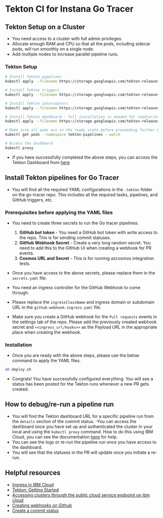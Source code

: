 # Tekton CI for Instana Go Tracer

## Tekton Setup on a Cluster

- You need access to a cluster with full admin privileges.
- Allocate enough RAM and CPU so that all the pods, including sidecar pods, will run smoothly on a single node.
- Add multiple nodes to increase parallel pipeline runs.

### Tekton Setup

```sh
# Install Tekton pipelines
kubectl apply --filename https://storage.googleapis.com/tekton-releases/pipeline/latest/release.yaml

# Install Tekton triggers
kubectl apply --filename https://storage.googleapis.com/tekton-releases/triggers/latest/release.yaml

# Install Tekton interceptors
kubectl apply --filename https://storage.googleapis.com/tekton-releases/triggers/latest/interceptors.yaml

# Install Tekton dashboard - full installation is needed for read/write capabilities. eg: to make changes in the pipeline, such as re-running a pipeline run or deleting a pipeline run. 
kubectl apply --filename https://storage.googleapis.com/tekton-releases/dashboard/latest/release-full.yaml

# Make sure all pods are in the ready state before proceeding further by issuing the following command.
kubectl get pods --namespace tekton-pipelines --watch

# Access the dashboard
kubectl proxy
```

- If you have successfully completed the above steps, you can access the Tekton Dashboard from [here](http://localhost:8001/api/v1/namespaces/tekton-pipelines/services/tekton-dashboard:http/proxy/)


## Install Tekton pipelines for Go Tracer
- You will find all the required YAML configurations in the `.tekton` folder on the go-tracer repo. This includes all the required tasks, pipelines, and GitHub triggers, etc.

### Prerequisites before applying the YAML files

- You need to create three secrets to run the Go tracer pipelines:
    1. **GitHub bot token** - You need a GitHub bot token with write access to the repo. This is for sending commit statuses.
    2. **GitHub Webhook Secret** - Create a very long random secret. You need to add this to the GitHub UI when creating a webhook for PR events.
    3. **Cosmos URL and Secret** - This is for running azcosmos integration tests.

- Once you have access to the above secrets, please replace them in the `secrets.yaml` file.
- You need an ingress controller for the GitHub Webhook to come through.
- Please replace the `ingressClassName` and ingress domain or subdomain URL in the `github-webhook-ingress.yaml` file.
- Make sure you create a GitHub webhook for the `Pull requests` events in the settings tab of the repo. Please add the previously created webhook secret and `<<ingress_url/hooks>>` as the Payload URL in the appropriate place when creating the webhook.

### Installation
- Once you are ready with the above steps, please use the below command to apply the YAML files.
```sh
sh deploy.sh
```
- Congrats! You have successfully configured everything. You will see a status has been posted for the Tekton runs whenever a new PR gets created.

## How to debug/re-run a pipeline run

- You will find the Tekton dashboard URL for a specific pipeline run from the `details` section of the commit status.
-You can access the dashboard once you have set up and authenticated the cluster in your local and using the `kubectl proxy` command.  How to do this using IBM Cloud, you can see the documentation [here](https://cloud.ibm.com/docs/containers?topic=containers-access_cluster#access_public_se) for help.
- You can see the logs or re-run the pipeline run once you have access to the dashboard.
- You will see that the statuses in the PR will update once you initiate a re-run.

## Helpful resources
- [Ingress in IBM Cloud](https://cloud.ibm.com/docs/containers?topic=containers-managed-ingress-about)
- [Tekton: Getting Started](https://tekton.dev/docs/getting-started/)
- [Accessing clusters through the public cloud service endpoint on ibm cloud](https://cloud.ibm.com/docs/containers?topic=containers-access_cluster#access_public_se)
- [Creating webhooks on Github](https://docs.github.com/en/webhooks/using-webhooks/creating-webhooks)
- [Create a commit status](https://docs.github.com/en/rest/commits/statuses?apiVersion=2022-11-28#create-a-commit-status)
